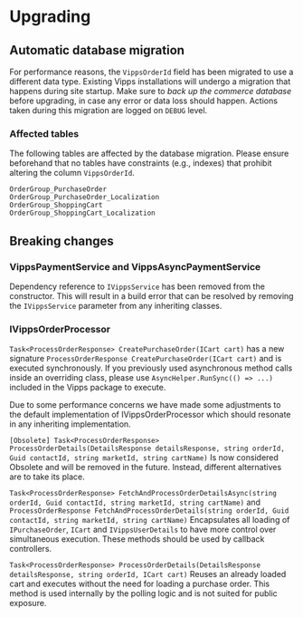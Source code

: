 # Upgrading

## Automatic database migration
For performance reasons, the `VippsOrderId` field has been migrated to use a different data type. Existing Vipps installations will undergo a migration that happens during site startup.
Make sure to _back up the commerce database_ before upgrading, in case any error or data loss should happen. Actions taken during this migration are logged on `DEBUG` level.

### Affected tables
The following tables are affected by the database migration. Please ensure beforehand that no tables have constraints (e.g., indexes) that prohibit altering the column `VippsOrderId`.

```
OrderGroup_PurchaseOrder
OrderGroup_PurchaseOrder_Localization
OrderGroup_ShoppingCart
OrderGroup_ShoppingCart_Localization
```

## Breaking changes

### VippsPaymentService and VippsAsyncPaymentService
Dependency reference to `IVippsService` has been removed from the constructor. 
This will result in a build error that can be resolved by removing the `IVippsService` parameter from any inheriting classes.

### IVippsOrderProcessor
`Task<ProcessOrderResponse> CreatePurchaseOrder(ICart cart)` has a new signature `ProcessOrderResponse CreatePurchaseOrder(ICart cart)` and is executed synchronously.
If you previously used asynchronous method calls inside an overriding class, please use `AsyncHelper.RunSync(() => ...)` included in the Vipps package to execute.

Due to some performance concerns we have made some adjustments to the default implementation of IVippsOrderProcessor which should resonate in any inheriting implementation.

`[Obsolete] Task<ProcessOrderResponse> ProcessOrderDetails(DetailsResponse detailsResponse, string orderId, Guid contactId, string marketId, string cartName)`
Is now considered Obsolete and will be removed in the future. Instead, different alternatives are to take its place.

`Task<ProcessOrderResponse> FetchAndProcessOrderDetailsAsync(string orderId, Guid contactId, string marketId, string cartName)` and
`ProcessOrderResponse FetchAndProcessOrderDetails(string orderId, Guid contactId, string marketId, string cartName)`
Encapsulates all loading of `IPurchaseOrder`, `ICart` and `IVippsUserDetails` to have more control over simultaneous execution. These methods should be used by callback controllers.

`Task<ProcessOrderResponse> ProcessOrderDetails(DetailsResponse detailsResponse, string orderId, ICart cart)`
Reuses an already loaded cart and executes without the need for loading a purchase order. This method is used internally by the polling logic and is not suited for public exposure.